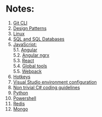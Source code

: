 # Notes:

1. [Git CLI](./notes/gitCLI.md)
2. [Design Patterns](./notes/designPatterns.md)
3. [Linux](./notes/linux.md)
4. [SQL and SQL Databases](./notes/sql.md)
5. [JavaScript:](./)<br>
   5.1. [Angular](./notes/Angular.md)<br>
   5.2. [Angular ngrx](./samples/Books_NgrxSample/README.md)<br>
   5.3. [React](./notes/react.md)<br>
   5.4. [Global tools](./notes/global-tools.md)<br>
   5.5. [Webpack](./notes/webpack.md)
6. [Hotkeys](./notes/hotkeys.md)
7. [Visual Studio environment configuration](./notes/vsConfig.md)
8. [Non trivial C# coding guidelines](./notes/cs-guidelines.md)
9. [Python](./notes/python.md)
10. [Powershell](./notes/powershell.md)
11. [Redis](./notes/redis.md)
12. [Mongo](./notes/mongo.md)
